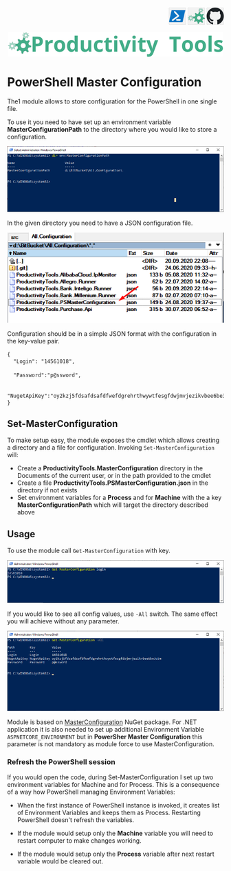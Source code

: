 <!--Category:Powershell--> 
 <p align="right">
    <a href="https://www.powershellgallery.com/packages/ProductivityTools.PSMasterConfiguration/"><img src="Images/Header/Powershell_border_40px.png" /></a>
    <a href="http://productivitytools.top/powershell-master-configuration/"><img src="Images/Header/ProductivityTools_green_40px_2.png" /><a> 
    <a href="https://github.com/pwujczyk/ProductivityTools.PSMasterConfiguration"><img src="Images/Header/Github_border_40px.png" /></a>
</p>
<p align="center">
    <a href="http://productivitytools.top/">
        <img src="Images/Header/LogoTitle_green_500px.png" />
    </a>
</p>

# PowerShell Master Configuration

The1 module allows to store configuration for the PowerShell in one single file.

<!--more-->

To use it you need to have set up an environment variable **MasterConfigurationPath** to the directory where you would like to store a configuration.

![Environment Variable](Images/MasterConfigurationEnvironmentVariable.png)

In the given directory you need to have a JSON configuration file.

![Configuration file](Images/MasterConfigurationFile.png)

Configuration should be in a simple JSON format with the configuration in the key-value pair.

```
{
  "Login": "14561018",

  "Password":"p@ssword",

  "NugetApiKey":"oy2kzj5fdsafdsafdfwefdgrehrthwywtfesgfdwjmvjezikvbee6be3u5m"
}
```

## Set-MasterConfiguration

To make setup easy, the module exposes the cmdlet which allows creating a directory and a file for configuration. Invoking ```Set-MasterConfiguration``` will:

- Create a **ProductivityTools.MasterConfiguration** directory in the Documents of the current user, or in the path provided to the cmdlet
- Create a file **ProductivityTools.PSMasterConfiguration.json** in the directory if not exists
- Set environment variables for a **Process** and for **Machine** with the a key **MasterConfigurationPath** which will target the directory described above

## Usage

To use the module call ```Get-MasterConfiguration``` with key.

![GetMasterConfiguration](Images/GetMaterConfigurationLogin.png)

If you would like to see all config values, use ```-All``` switch. The same effect you will achieve without any parameter. 
<!--og-image-->
![GetMasterConfiguration](Images/GetMaterConfigurationAll.png)



Module is based on [MasterConfiguration](https://www.nuget.org/packages/ProductivityTools.MasterConfiguration/) NuGet package. For .NET application it is also needed to set up additional Environment Variable ```ASPNETCORE_ENVIRONMENT``` but in **PowerSher Master Configuration** this parameter is not mandatory as module force to use MasterConfiguration.



### Refresh the PowerShell session
If you would open the code, during Set-MasterConfiguration I set up two environment variables for Machine and for Process. This is a consequence of a way how PowerShell managing Environment Variables:
 - When the first instance of PowerShell instance is invoked, it creates list of Environment Variables and keeps them as Process. Restarting PowerShell doesn't refresh the variables.

 - If the module would setup only the **Machine** variable you will need to restart computer to make changes working.
 
 - If the module would setup only the **Process** variable after next restart variable would be cleared out.

